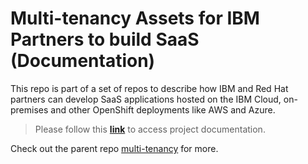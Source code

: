 # Multi-tenancy Assets for IBM Partners to build SaaS (Documentation)

This repo is part of a set of repos to describe how IBM and Red Hat partners can develop SaaS applications hosted on the IBM Cloud, on-premises and other OpenShift deployments like AWS and Azure.

> Please follow this **[link](https://ibm.github.io/multi-tenancy-documentation)** to access project documentation.

Check out the parent repo [multi-tenancy](https://github.com/IBM/multi-tenancy) for more.
